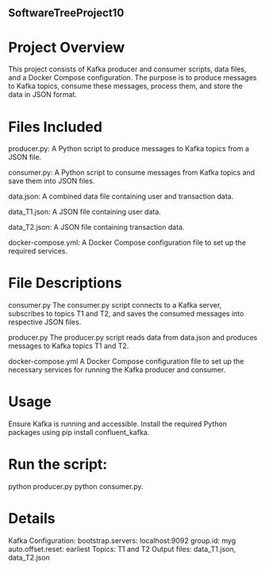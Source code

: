 ## SoftwareTreeProject10
# Project Overview
This project consists of Kafka producer and consumer scripts, data files, and a Docker Compose configuration. The purpose is to produce messages to Kafka topics, consume these messages, process them, and store the data in JSON format.

# Files Included
producer.py: A Python script to produce messages to Kafka topics from a JSON file.

consumer.py: A Python script to consume messages from Kafka topics and save them into JSON files.

data.json: A combined data file containing user and transaction data.

data_T1.json: A JSON file containing user data.

data_T2.json: A JSON file containing transaction data.

docker-compose.yml: A Docker Compose configuration file to set up the required services.


# File Descriptions
consumer.py
The consumer.py script connects to a Kafka server, subscribes to topics T1 and T2, and saves the consumed messages into respective JSON files.

producer.py
The producer.py script reads data from data.json and produces messages to Kafka topics T1 and T2.

docker-compose.yml
A Docker Compose configuration file to set up the necessary services for running the Kafka producer and consumer.

# Usage
Ensure Kafka is running and accessible.
Install the required Python packages using pip install confluent_kafka.


# Run the script:
python producer.py
python consumer.py.


# Details
Kafka Configuration:
bootstrap.servers: localhost:9092
group.id: myg
auto.offset.reset: earliest
Topics: T1 and T2
Output files: data_T1.json, data_T2.json
